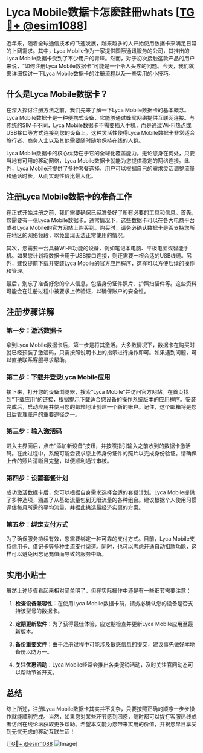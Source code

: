 # Lyca Mobile数据卡怎麽註冊whats [[TG💪+ @esim1088](https://t.me/s/esim1088)]

近年来，随着全球通信技术的飞速发展，越来越多的人开始使用数据卡来满足日常的上网需求。其中，Lyca Mobile作为一家提供国际通讯服务的公司，其推出的Lyca Mobile数据卡受到了不少用户的青睐。然而，对于初次接触这款产品的用户来说，“如何注册Lyca Mobile数据卡”可能是一个令人头疼的问题。今天，我们就来详细探讨一下Lyca Mobile数据卡的注册流程以及一些实用的小技巧。

## 什么是Lyca Mobile数据卡？

在深入探讨注册方法之前，我们先来了解一下Lyca Mobile数据卡的基本概念。Lyca Mobile数据卡是一种便携式设备，它能够通过蜂窝网络提供互联网连接。与传统的SIM卡不同，Lyca Mobile数据卡不需要插入手机，而是通过Wi-Fi热点或USB接口等方式连接到您的设备上。这种灵活性使得Lyca Mobile数据卡非常适合旅行者、商务人士以及其他需要随时随地保持在线的人群。

Lyca Mobile数据卡的核心优势在于它的全球化覆盖能力。无论您身在何处，只要当地有可用的移动网络，Lyca Mobile数据卡就能为您提供稳定的网络连接。此外，Lyca Mobile还提供了多种套餐选择，用户可以根据自己的需求灵活调整流量和通话时长，从而实现性价比最大化。

## 注册Lyca Mobile数据卡的准备工作

在正式开始注册之前，我们需要确保已经准备好了所有必要的工具和信息。首先，您需要有一张Lyca Mobile数据卡。通常情况下，这些数据卡可以在各大电商平台或者Lyca Mobile的官方网站上购买到。购买时，请务必确认数据卡是否支持您所在地区的网络频段，以免出现无法正常使用的情况。

其次，您需要一台具备Wi-Fi功能的设备，例如笔记本电脑、平板电脑或智能手机。如果您计划将数据卡用于USB接口连接，则还需要一根合适的USB线缆。另外，建议提前下载并安装Lyca Mobile的官方应用程序，这样可以方便后续的操作和管理。

最后，别忘了准备好您的个人信息，包括身份证件照片、护照扫描件等。这些资料可能会在注册过程中被要求上传验证，以确保账户的安全性。

## 注册步骤详解

### 第一步：激活数据卡

拿到Lyca Mobile数据卡后，第一步是将其激活。大多数情况下，数据卡在购买时就已经预装了激活码，只需按照说明书上的指示进行操作即可。如果遇到问题，可以直接联系客服寻求帮助。

### 第二步：下载并登录Lyca Mobile应用

接下来，打开您的设备浏览器，搜索“Lyca Mobile”并访问官方网站。在首页找到“下载应用”的链接，根据提示下载适合您设备的操作系统版本的应用程序。安装完成后，启动应用并使用您的邮箱地址创建一个新的账户。记住，这个邮箱将是您日后管理账户的重要途径之一。

### 第三步：输入激活码

进入主界面后，点击“添加新设备”按钮，并按照指引输入之前收到的数据卡激活码。在此过程中，系统可能会要求您上传身份证件的照片以完成身份验证。请确保上传的照片清晰且完整，以便顺利通过审核。

### 第四步：设置套餐计划

成功激活数据卡后，您可以根据自身需求选择合适的套餐计划。Lyca Mobile提供了多种选项，涵盖了从基础流量包到无限流量的各种组合。建议根据个人使用习惯评估每月所需的平均流量，并据此挑选最经济实惠的方案。

### 第五步：绑定支付方式

为了确保服务持续有效，您需要绑定一种可靠的支付方式。目前，Lyca Mobile支持信用卡、借记卡等多种主流支付渠道。同时，也可以考虑开通自动扣款功能，这样可以避免因忘记充值而导致的服务中断。

## 实用小贴士

虽然上述步骤看起来相对简单明了，但在实际操作中还是有一些细节需要注意：

1. **检查设备兼容性**：在使用Lyca Mobile数据卡前，请务必确认您的设备是否支持该型号的数据卡。
   
2. **定期更新软件**：为了获得最佳体验，应定期检查并更新Lyca Mobile应用至最新版本。

3. **备份重要文件**：由于注册过程中可能涉及敏感信息的提交，建议事先做好本地备份以防万一。

4. **关注优惠活动**：Lyca Mobile经常会推出各类促销活动，及时关注官网动态可以帮助节省开支。

## 总结

综上所述，注册Lyca Mobile数据卡其实并不复杂，只要按照正确的顺序一步步操作就能顺利完成。当然，如果您对某些环节感到困惑，随时都可以拨打客服热线或者访问在线论坛获取更多帮助。希望本文能为您带来实用的价值，并祝您早日享受到无忧无虑的移动互联生活！

[[TG💪+ @esim1088](https://t.me/s/esim1088) ![Image](https://i.postimg.cc/4NQfJmqS/Snipaste-2025-05-13-00-14-12.png)]